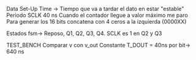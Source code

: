 Data Set-Up Time -> Tiempo que va a tardar el dato en estar "estable"
Periodo SCLK 40 ns
Cuando el contador llegue a valor máximo me paro
Para generar los 16 bits concatena con 4 ceros a la izquierda (0000XX)

Estados fsm-> Reposo, Q1, Q2, Q3, Q4. SCLK es 1 en Q2 y Q3

TEST_BENCH
Comparar v con v_out
Constante T_DOUT =
40ns por bit-> 640 ns
